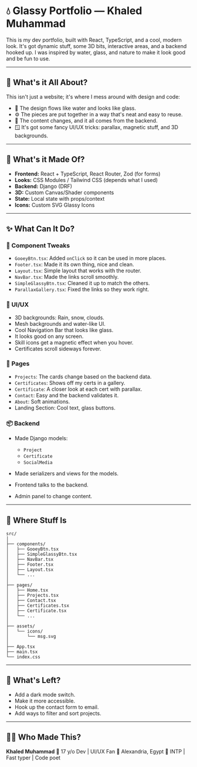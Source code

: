 # 💧 Glassy Portfolio — Khaled Muhammad

This is my dev portfolio, built with React, TypeScript, and a cool, modern look. It's got dynamic stuff, some 3D bits, interactive areas, and a backend hooked up. I was inspired by water, glass, and nature to make it look good and be fun to use.

---

## 🧠 What's it All About?

This isn't just a website; it's where I mess around with design and code:

* 🌊 The design flows like water and looks like glass.
* ⚙️ The pieces are put together in a way that's neat and easy to reuse.
* 🧩 The content changes, and it all comes from the backend.
* 🪟 It's got some fancy UI/UX tricks: parallax, magnetic stuff, and 3D backgrounds.

---

## 🚀 What's it Made Of?

* **Frontend:** React + TypeScript, React Router, Zod (for forms)
* **Looks:** CSS Modules / Tailwind CSS (depends what I used)
* **Backend:** Django (DRF)
* **3D:** Custom Canvas/Shader components
* **State:** Local state with props/context
* **Icons:** Custom SVG Glassy Icons

---

## ✨ What Can It Do?

### 🔧 Component Tweaks

* `GooeyBtn.tsx`: Added `onClick` so it can be used in more places.
* `Footer.tsx`: Made it its own thing, nice and clean.
* `Layout.tsx`: Simple layout that works with the router.
* `NavBar.tsx`: Made the links scroll smoothly.
* `SimpleGlassyBtn.tsx`: Cleaned it up to match the others.
* `ParallaxGallery.tsx`: Fixed the links so they work right.

### 🎨 UI/UX

* 3D backgrounds: Rain, snow, clouds.
* Mesh backgrounds and water-like UI.
* Cool Navigation Bar that looks like glass.
* It looks good on any screen.
* Skill icons get a magnetic effect when you hover.
* Certificates scroll sideways forever.

### 📄 Pages

* `Projects`: The cards change based on the backend data.
* `Certificates`: Shows off my certs in a gallery.
* `Certificate`: A closer look at each cert with parallax.
* `Contact`: Easy and the backend validates it.
* `About`: Soft animations.
* Landing Section: Cool text, glass buttons.

### 📦 Backend

* Made Django models:

  * `Project`
  * `Certificate`
  * `SocialMedia`
* Made serializers and views for the models.
* Frontend talks to the backend.
* Admin panel to change content.

---

## 📁 Where Stuff Is

```
src/
│
├── components/
│   ├── GooeyBtn.tsx
│   ├── SimpleGlassyBtn.tsx
│   ├── NavBar.tsx
│   ├── Footer.tsx
│   ├── Layout.tsx
│   └── ...
│
├── pages/
│   ├── Home.tsx
│   ├── Projects.tsx
│   ├── Contact.tsx
│   ├── Certificates.tsx
│   ├── Certificate.tsx
│   └── ...
│
├── assets/
│   └── icons/
│       └── msg.svg
│
├── App.tsx
├── main.tsx
└── index.css
```

---

## 📌 What's Left?

* Add a dark mode switch.
* Make it more accessible.
* Hook up the contact form to email.
* Add ways to filter and sort projects.

---

## 🧑‍💻 Who Made This?

**Khaled Muhammad**
💼 17 y/o Dev | UI/UX Fan
📍 Alexandria, Egypt
🧠 INTP | Fast typer | Code poet
